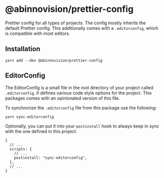 # @abinnovision/prettier-config

Prettier config for all types of projects. The config mostly inherits the
default Prettier config. This additionally comes with a `.editorconfig`, which
is compatible with most editors.

## Installation

```shell
yarn add --dev @abinnovision/prettier-config
```

## EditorConfig

The EditorConfig is a small file in the root directory of your project called
`.editorconfig`. It defines various code style options for the project. This
packages comes with an opinionated version of this file.

To synchronize the `.editorconfig` file from this package use the following:

```shell
yarn sync-editorconfig
```

Optionally, you can put it into your `postinstall` hook to always keep in sync
with the one defined in this project.

```json5
{
  // ...
  scripts: {
    // ...
    postinstall: "sync-editorconfig",
  },
  // ...
}
```
